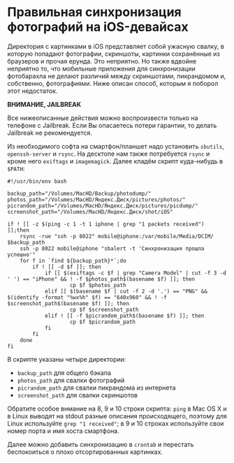 Правильная синхронизация фотографий на iOS-девайсах
===================================================

Директория с картинками в iOS представляет собой ужасную свалку, в которую попадают фотографии, скриншоты, картинки сохранённые из браузеров и прочая ерунда. Это неприятно. Но также вдвойне неприятно то, что мобильные приложения для синхронизации фотобарахла не делают различий между скриншотами, пикрандомом и, собственно, фотографиями. Ниже описан способ, которым я поборол этот недостаток.

**ВНИМАНИЕ, JAILBREAK**

Все нижеописанные действия можно воспроизвести только на телефоне с Jailbreak. Если Вы опасаетесь потери гарантии, то делать Jailbreak не рекомендуется.

Из необходимого софта на смартфон/планшет надо установить `sbutils`, `openssh-server` и `rsync`. На десктопе нам также потребуется `rsync` и кроме него `exiftags` и `imagemagick`. Далее кладём скрипт куда-нибудь в `$PATH`:

    #!/usr/bin/env bash

    backup_path="/Volumes/MacHD/Backup/photodump/"
    photos_path="/Volumes/MacHD/Яндекс.Диск/pictures/photos/"
    picrandom_path="/Volumes/MacHD/Яндекс.Диск/pictures/picdump/"
    screenshot_path="/Volumes/MacHD/Яндекс.Диск/shot/iOS"

    if ! [[ -z $(ping -c 1 -t 1 iphone | grep "1 packets received") ]];then
        rsync -rue "ssh -p 8022" mobile@iphone:/var/mobile/Media/DCIM/ $backup_path
        ssh -p 8022 mobile@iphone "sbalert -t 'Синхронизация прошла успешно'"
        for f in `find ${backup_path}*`;do
            if ! [[ -d $f ]]; then
                if [[ $(exiftags -c $f | grep "Camera Model" | cut -f 3 -d ' ') == "iPhone" && ! -f $photos_path$(basename $f) ]]; then
                        cp $f $photos_path
                elif [[ $(basename $f | cut -f 2 -d '.') == "PNG" && $(identify -format "%wx%h" $f) == "640x960" && ! -f $screenshot_path$(basename $f) ]]; then
                        cp $f $screenshot_path
                elif ! [[ -f $picrandom_path$(basename $f) ]]; then
                        cp $f $picrandom_path
                fi
            fi
        done
    fi

В скрипте указаны четыре директории:

+ `backup_path` для общего бэкапа
+ `photos_path` для свалки фотографий
+ `picrandom_path` для свалки пикрандома из интернета
+ `screenshot_path` для свалки скриншотов

Обратите особое внмание на 8, 9 и 10 строки скрипта: `ping` в Mac OS X и в Linux выводят на stdout разные описания происходящего, поэтому для Linux используйте `grep "1 received"`; в 9 и 10 строках используйте свои номер порта и имя хоста смартфона.

Далее можно добавить синхронизацию в `crontab` и перестать беспокоиться о плохо отсортированных картинках.
